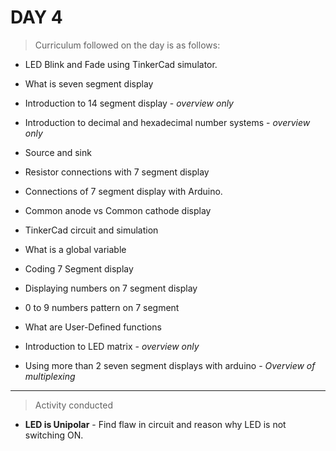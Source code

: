 
# **DAY 4**

>Curriculum followed on the day is as follows:

- LED Blink and Fade using TinkerCad simulator. 

- What is seven segment display 

- Introduction to 14 segment display -  *overview only* 

- Introduction to decimal and hexadecimal number systems -  *overview only* 

- Source and sink 

- Resistor connections with 7 segment display

- Connections of 7 segment display with Arduino.

- Common anode vs Common cathode display

- TinkerCad circuit and simulation

- What is a global variable 

- Coding 7 Segment display
-  Displaying numbers on 7 segment display

- 0 to 9 numbers pattern on 7 segment 

- What are User-Defined functions

- Introduction to LED matrix -  *overview only* 

- Using more than 2 seven segment displays with arduino  - *Overview of multiplexing*
-----------------

> Activity conducted 
- **LED is Unipolar** - Find flaw in circuit and reason why LED is not switching ON. 